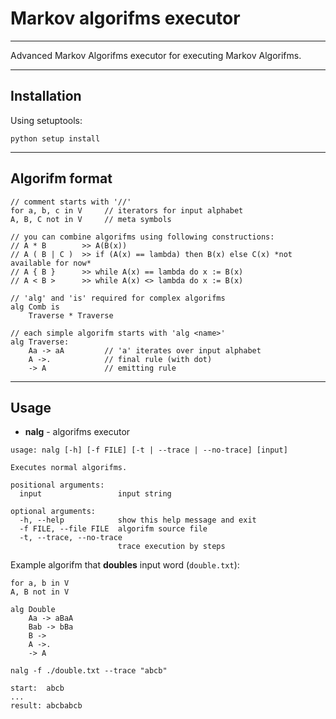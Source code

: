 # Markov algorifms executor

---

Advanced Markov Algorifms executor for executing Markov Algorifms.

---

## Installation

Using setuptools:

```
python setup install
```

---

## Algorifm format

```
// comment starts with '//'
for a, b, c in V     // iterators for input alphabet
A, B, C not in V     // meta symbols

// you can combine algorifms using following constructions:
// A * B        >> A(B(x))
// A ( B | C )  >> if (A(x) == lambda) then B(x) else C(x) *not available for now*
// A { B }      >> while A(x) == lambda do x := B(x)
// A < B >      >> while A(x) <> lambda do x := B(x)

// 'alg' and 'is' required for complex algorifms
alg Comb is
    Traverse * Traverse

// each simple algorifm starts with 'alg <name>'
alg Traverse:
    Aa -> aA         // 'a' iterates over input alphabet
    A ->.            // final rule (with dot)
    -> A             // emitting rule
```

---

## Usage

- **nalg** - algorifms executor

```
usage: nalg [-h] [-f FILE] [-t | --trace | --no-trace] [input]

Executes normal algorifms.

positional arguments:
  input                 input string

optional arguments:
  -h, --help            show this help message and exit
  -f FILE, --file FILE  algorifm source file
  -t, --trace, --no-trace
                        trace execution by steps
```

Example algorifm that **doubles** input word (`double.txt`):
```
for a, b in V
A, B not in V

alg Double
    Aa -> aBaA
    Bab -> bBa
    B ->
    A ->.
    -> A
```

```
nalg -f ./double.txt --trace "abcb"

start:  abcb
...
result: abcbabcb
```
